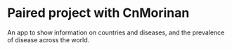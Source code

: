 # Paired project with CnMorinan

An app to show information on countries and diseases, and the prevalence of disease across the world.
